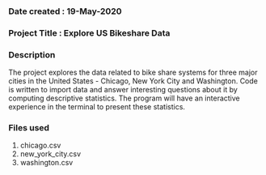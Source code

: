 ### Date created : 19-May-2020

### Project Title : Explore US Bikeshare Data

### Description
The project explores the data related to bike share systems for three major cities in the United States - Chicago, New York City and Washington. Code is written to import data and answer interesting questions about it by computing descriptive statistics. The program will have an interactive experience in the terminal to present these statistics.

### Files used
1. chicago.csv
2. new_york_city.csv
3. washington.csv


